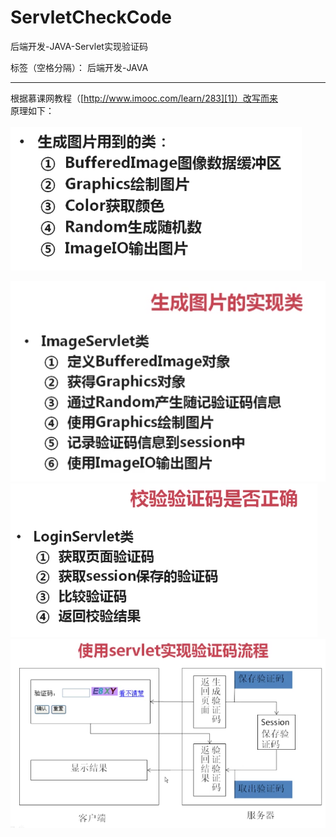 # ServletCheckCode
后端开发-JAVA-Servlet实现验证码

标签（空格分隔）： 后端开发-JAVA

---


根据慕课网教程（[http://www.imooc.com/learn/283][1]）改写而来<br>
原理如下：<br><br>
![此处输入图片的描述][2]
<br>

![此处输入图片的描述][3]
<br>
  ![此处输入图片的描述][4]
<br>
![此处输入图片的描述][5]


  [1]: http://www.imooc.com/learn/283
  [2]: https://raw.githubusercontent.com/hungryfoolou/photo/master/photo_Servlet%E5%AE%9E%E7%8E%B0%E9%AA%8C%E8%AF%81%E7%A0%81/1.png
  [3]: https://raw.githubusercontent.com/hungryfoolou/photo/master/photo_Servlet%E5%AE%9E%E7%8E%B0%E9%AA%8C%E8%AF%81%E7%A0%81/2.png
  [4]: https://raw.githubusercontent.com/hungryfoolou/photo/master/photo_Servlet%E5%AE%9E%E7%8E%B0%E9%AA%8C%E8%AF%81%E7%A0%81/3.png
  [5]: https://raw.githubusercontent.com/hungryfoolou/photo/master/photo_Servlet%E5%AE%9E%E7%8E%B0%E9%AA%8C%E8%AF%81%E7%A0%81/4.png